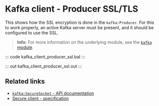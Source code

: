 # Kafka client - Producer SSL/TLS

This shows how the SSL encryption is done in the `kafka:Producer`. For this to work properly, an active Kafka server must be present, and it should be configured to use the SSL.

>**Info:** For more information on the underlying module, see the [`kafka` module](https://lib.ballerina.io/ballerinax/kafka/latest).

::: code kafka_client_producer_ssl.bal :::

::: out kafka_client_producer_ssl.out :::

## Related links
- [`kafka:SecureSocket` - API documentation](https://lib.ballerina.io/ballerinax/kafka/3.4.0/records/SecureSocket)
- [Secure client - specification](https://github.com/ballerina-platform/module-ballerinax-kafka/blob/master/docs/spec/spec.md#322-secure-client)
